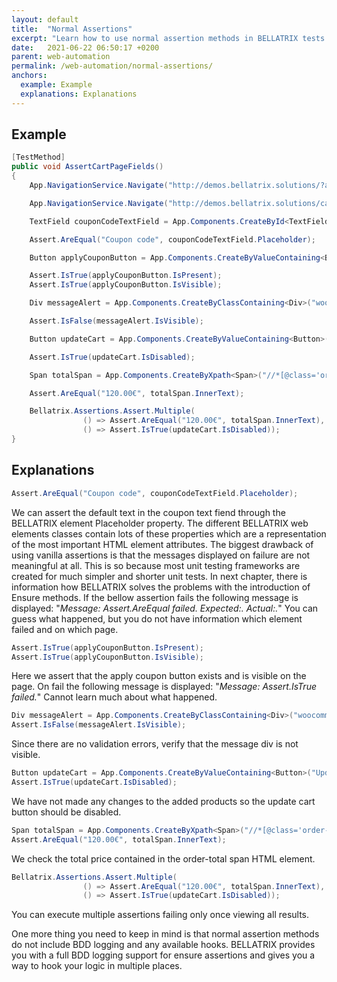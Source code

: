 ```yaml
---
layout: default
title:  "Normal Assertions"
excerpt: "Learn how to use normal assertion methods in BELLATRIX tests."
date:   2021-06-22 06:50:17 +0200
parent: web-automation
permalink: /web-automation/normal-assertions/
anchors:
  example: Example
  explanations: Explanations
---
```

Example
-------
```csharp
[TestMethod]
public void AssertCartPageFields()
{
    App.NavigationService.Navigate("http://demos.bellatrix.solutions/?add-to-cart=26");

    App.NavigationService.Navigate("http://demos.bellatrix.solutions/cart/");

    TextField couponCodeTextField = App.Components.CreateById<TextField>("coupon_code");

    Assert.AreEqual("Coupon code", couponCodeTextField.Placeholder);

    Button applyCouponButton = App.Components.CreateByValueContaining<Button>("Apply coupon");

    Assert.IsTrue(applyCouponButton.IsPresent);
    Assert.IsTrue(applyCouponButton.IsVisible);

    Div messageAlert = App.Components.CreateByClassContaining<Div>("woocommerce-message");

    Assert.IsFalse(messageAlert.IsVisible);

    Button updateCart = App.Components.CreateByValueContaining<Button>("Update cart");

    Assert.IsTrue(updateCart.IsDisabled);

    Span totalSpan = App.Components.CreateByXpath<Span>("//*[@class='order-total']//span");

    Assert.AreEqual("120.00€", totalSpan.InnerText);

    Bellatrix.Assertions.Assert.Multiple(
                () => Assert.AreEqual("120.00€", totalSpan.InnerText),
                () => Assert.IsTrue(updateCart.IsDisabled));
}
```

Explanations
------------
```csharp
Assert.AreEqual("Coupon code", couponCodeTextField.Placeholder);
```
We can assert the default text in the coupon text fiend through the BELLATRIX element Placeholder property. The different BELLATRIX web elements classes contain lots of these properties which are a representation of the most important HTML element attributes. The biggest drawback of using vanilla assertions is that the messages displayed on failure are not meaningful at all. This is so because most unit testing frameworks are created for much simpler and shorter unit tests. In next chapter, there is information how BELLATRIX solves the problems with the introduction of Ensure methods. If the bellow assertion fails the following message is displayed: "*Message: Assert.AreEqual failed. Expected:<Coupon code >. Actual:<Coupon code>.*"
You can guess what happened, but you do not have information which element failed and on which page.
```csharp
Assert.IsTrue(applyCouponButton.IsPresent);
Assert.IsTrue(applyCouponButton.IsVisible);
```
Here we assert that the apply coupon button exists and is visible on the page. On fail the following message is displayed: "*Message: Assert.IsTrue failed.*" Cannot learn much about what happened.
```csharp
Div messageAlert = App.Components.CreateByClassContaining<Div>("woocommerce-message");
Assert.IsFalse(messageAlert.IsVisible);
```
Since there are no validation errors, verify that the message div is not visible.
```csharp
Button updateCart = App.Components.CreateByValueContaining<Button>("Update cart");
Assert.IsTrue(updateCart.IsDisabled);
```
We have not made any changes to the added products so the update cart button should be disabled.
```csharp
Span totalSpan = App.Components.CreateByXpath<Span>("//*[@class='order-total']//span");
Assert.AreEqual("120.00€", totalSpan.InnerText);
```
We check the total price contained in the order-total span HTML element.

```csharp
Bellatrix.Assertions.Assert.Multiple(
                () => Assert.AreEqual("120.00€", totalSpan.InnerText),
                () => Assert.IsTrue(updateCart.IsDisabled));
```
You can execute multiple assertions failing only once viewing all results.

One more thing you need to keep in mind is that normal assertion methods do not include BDD logging and any available hooks. BELLATRIX provides you with a full BDD logging support for ensure assertions and gives you a way to hook your logic in multiple places.